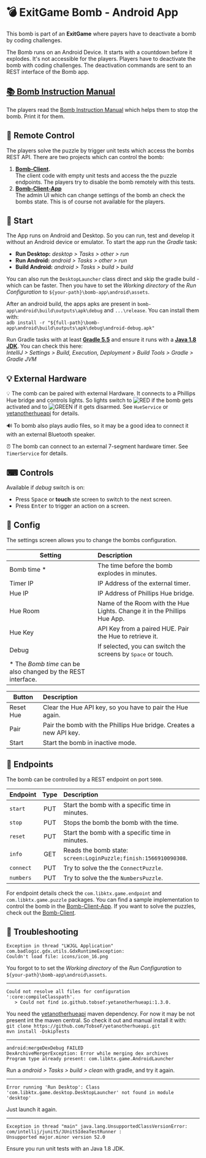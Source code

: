 # 💣 ExitGame Bomb - Android App
 
This bomb is part of an **ExitGame** where payers have to deactivate a bomb by coding challenges.

The Bomb runs on an Android Device. It starts with a countdown before it explodes.
It's not accessible for the players. Players have to deactivate the bomb with coding challenges.
The deactivation commands are sent to an REST interface of the Bomb app.

## [📚 Bomb Instruction Manual](https://github.com/TobseF/its-exit-game-bomb/releases/download/v0.0.1/Bomb.Instruction.Manual.pdf)
The players read the [Bomb Instruction Manual](https://github.com/TobseF/its-exit-game-bomb/releases/download/v0.0.1/Bomb.Instruction.Manual.pdf) which helps
them to stop the bomb. Print it for them.

## 📡 Remote Control
The players solve the puzzle by trigger unit tests which access the bombs REST API. There are two projects which can control the bomb:
1. **[Bomb-Client](https://github.com/TobseF/bomb-client).**  
  The client code with empty unit tests and access the the puzzle endpoints. The players try to disable the bomb remotely with this tests.
2. **[Bomb-Client-App](https://github.com/TobseF/bomb-client-app)**  
  The admin UI which can change settings of the bomb an check the bombs state. This is of course not available for the players.

## 🚀 Start
The App runs on Android and Desktop. So you can run, test and develop it without an Android device or emulator.
To start the app run the _Gradle_ task:

* **Run Desktop:** _desktop > Tasks > other > run_
* **Run Android:** _android > Tasks > other > run_
* **Build Android:** _android > Tasks > build > build_

You can also run the `DesktopLauncher` class direct and skip the gradle build - which can be faster. 
Then you have to set the _Working directory_ of the _Run Configuration_ to  `${your-path}\bomb-app\android\assets`.

After an android build, the apps apks are present in `bomb-app\android\build\outputs\apk\debug` and `...\release`. You can install them with:  
`adb install -r "${full-path}\bomb-app\android\build\outputs\apk\debug\android-debug.apk"`

Run Gradle tasks with at least **[Gradle 5.5](https://gradle.org/install/)** and ensure it runs with a 
**[Java 1.8 JDK](https://www.oracle.com/technetwork/java/javase/downloads/jdk8-downloads-2133151.html)**.
You can check this here:  
_IntelliJ > Settings > Build, Execution, Deployment > Build Tools > Gradle > Gradle JVM_

## 💡 External Hardware
💡 The comb can be paired with external Hardware. It connects to a Phillips Hue bridge and controls lights.
So lights switch to ![RED](https://placehold.it/15/f03c15/000000?text=+) if the bomb gets activated and to 
![GREEN](https://placehold.it/15/c5f015/000000?text=+) if it gets disarmed.
See `HueService` or [yetanotherhueapi](https://github.com/TobseF/yetanotherhueapi) for details.

🔊 To bomb also plays audio files, so it may be a good idea to connect it with an external Bluetooth speaker.

⏰ The bomb can connect to an external 7-segment hardware timer. See `TimerService` for details.

## ⌨ Controls
Available if _debug_ switch is on:
* Press <kbd>Space</kbd> or **touch** ste screen to switch to the next screen.
* Press <kbd>Enter</kbd> to trigger an action on a screen.

## 🔧 Config
The settings screen allows you to change the bombs configuration.

|  Setting    |                         Description                                     |
|-------------|:------------------------------------------------------------------------|
| Bomb time * | The time before the bomb explodes in minutes.                           |
| Timer IP    | IP Address of the external timer.                                       |
| Hue IP      | IP Address of Phillips Hue bridge.                                      |
| Hue Room    | Name of the Room with the Hue Lights. Change it in the Phillips Hue App.|
| Hue Key     | API Key from a paired HUE. Pair the Hue to retrieve it.                 |
| Debug       | If selected, you can switch the screens by <kbd>Space</kbd> or touch.   |
|  \* The _Bomb time_ can be also changed by the REST interface.                        | 


|  Button   |                         Description                                |
|-----------|:-------------------------------------------------------------------|
| Reset Hue | Clear the Hue API key, so you have to pair the  Hue again.         |
| Pair      | Pair the bomb with the Phillips Hue bridge. Creates a new API key. |
| Start     | Start the bomb in inactive mode.                                   |
 
## 🔌 Endpoints
The bomb can be controlled by a REST endpoint on port `5000`.

|  Endpoint | Type |                       Description                                  |
|-----------|:----:|:-------------------------------------------------------------------|
| `start`   | PUT  | Start the bomb with a specific time in minutes.                    |
| `stop`    | PUT  | Stops the bomb the bomb with the time.                             |   
| `reset`   | PUT  | Start the bomb with a specific time in minutes.                    |
| `info`    | GET  | Reads the bomb state: `screen:LoginPuzzle;finish:1566910090308`.   |
| `connect` | PUT  | Try to solve the the `ConnectPuzzle`.                              |
| `numbers` | PUT  | Try to solve the the `NumbersPuzzle`.                              |

For endpoint details check the `com.libktx.game.endpoint` and `com.libktx.game.puzzle` packages.
You can find a sample implementation to control the bomb in the [Bomb-Client-App](https://github.com/TobseF/bomb-client-app).
If you want to solve the puzzles, check out the [Bomb-Client](https://github.com/TobseF/bomb-client).
  
  
## 🐞 Troubleshooting
```
Exception in thread "LWJGL Application" com.badlogic.gdx.utils.GdxRuntimeException: 
Couldn't load file: icons/icon_16.png
```
You forgot to to set the _Working directory_ of the _Run Configuration_ to  `${your-path}\bomb-app\android\assets`. 

---

```
Could not resolve all files for configuration ':core:compileClasspath'.
   > Could not find io.github.tobsef:yetanotherhueapi:1.3.0.
```

You need the [yetanotherhueapi](https://github.com/TobseF/yetanotherhueapi) maven dependency. For now it may be not present int the maven central.
So check it out and manual install it with:  
`git clone https://github.com/TobseF/yetanotherhueapi.git`  
`mvn install -DskipTests`  

---

```
android:mergeDexDebug FAILED
DexArchiveMergerException: Error while merging dex archives
Program type already present: com.libktx.game.AndroidLauncher
```
Run a _android > Tasks > build > clean_ with gradle, and try it again. 

---

```
Error running 'Run Desktop': Class 'com.libktx.game.desktop.DesktopLauncher' not found in module 'desktop'
```
Just launch it again.

---

```
Exception in thread "main" java.lang.UnsupportedClassVersionError: com/intellij/junit5/JUnit5IdeaTestRunner : 
Unsupported major.minor version 52.0
```
Ensure you run unit tests with an Java 1.8 JDK.